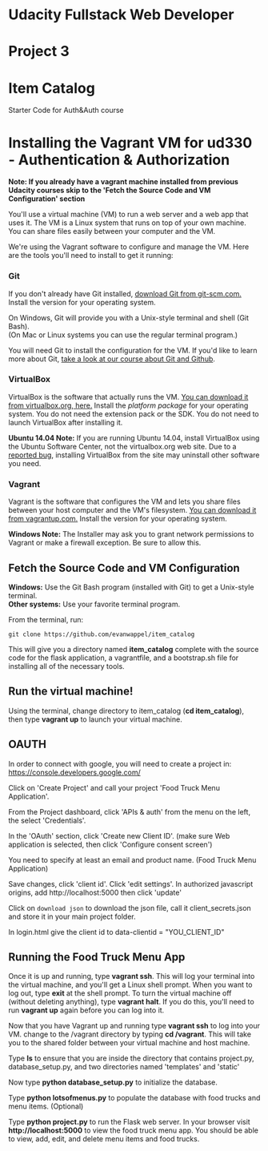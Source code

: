 # Udacity Fullstack Web Developer
# Project 3
# Item Catalog

Starter Code for Auth&amp;Auth course
# Installing the Vagrant VM for ud330 - Authentication & Authorization

**Note: If you already have a vagrant machine installed from previous Udacity courses skip to the 'Fetch the Source Code and VM Configuration' section**

You'll use a virtual machine (VM) to run a web server and a web app that uses it. The VM is a Linux system that runs on top of your own machine.  You can share files easily between your computer and the VM.

We're using the Vagrant software to configure and manage the VM. Here are the tools you'll need to install to get it running:

### Git

If you don't already have Git installed, [download Git from git-scm.com.](http://git-scm.com/downloads) Install the version for your operating system.

On Windows, Git will provide you with a Unix-style terminal and shell (Git Bash).  
(On Mac or Linux systems you can use the regular terminal program.)

You will need Git to install the configuration for the VM. If you'd like to learn more about Git, [take a look at our course about Git and Github](http://www.udacity.com/course/ud775).

### VirtualBox

VirtualBox is the software that actually runs the VM. [You can download it from virtualbox.org, here.](https://www.virtualbox.org/wiki/Downloads)  Install the *platform package* for your operating system.  You do not need the extension pack or the SDK. You do not need to launch VirtualBox after installing it.

**Ubuntu 14.04 Note:** If you are running Ubuntu 14.04, install VirtualBox using the Ubuntu Software Center, not the virtualbox.org web site. Due to a [reported bug](http://ubuntuforums.org/showthread.php?t=2227131), installing VirtualBox from the site may uninstall other software you need.

### Vagrant

Vagrant is the software that configures the VM and lets you share files between your host computer and the VM's filesystem.  [You can download it from vagrantup.com.](https://www.vagrantup.com/downloads) Install the version for your operating system.

**Windows Note:** The Installer may ask you to grant network permissions to Vagrant or make a firewall exception. Be sure to allow this.

## Fetch the Source Code and VM Configuration

**Windows:** Use the Git Bash program (installed with Git) to get a Unix-style terminal.  
**Other systems:** Use your favorite terminal program.

From the terminal, run:

    git clone https://github.com/evanwappel/item_catalog

This will give you a directory named **item_catalog** complete with the source code for the flask application, a vagrantfile, and a bootstrap.sh file for installing all of the necessary tools.

## Run the virtual machine!

Using the terminal, change directory to item_catalog (**cd item_catalog**), then type **vagrant up** to launch your virtual machine.


## OAUTH
In order to connect with google, you will need to create a project in: https://console.developers.google.com/

Click on 'Create Project' and call your project 'Food Truck Menu Application'.

From the Project dashboard, click 'APIs & auth' from the menu on the left, the select 'Credentials'.

In the 'OAuth' section, click 'Create new Client ID'. (make sure Web application is selected, then click 'Configure consent screen')

You need to specify at least an email and product name. (Food Truck Menu Application)

Save changes, click 'client id'. Click 'edit settings'. In authorized javascript origins, add http://localhost:5000 then click 'update'

Click on ``` download json ``` to download the json file, call it client_secrets.json and store it in your main project folder.

In login.html give the client id to
  data-clientid = "YOU_CLIENT_ID"


## Running the Food Truck Menu App
Once it is up and running, type **vagrant ssh**. This will log your terminal into the virtual machine, and you'll get a Linux shell prompt. When you want to log out, type **exit** at the shell prompt.  To turn the virtual machine off (without deleting anything), type **vagrant halt**. If you do this, you'll need to run **vagrant up** again before you can log into it.


Now that you have Vagrant up and running type **vagrant ssh** to log into your VM.  change to the /vagrant directory by typing **cd /vagrant**. This will take you to the shared folder between your virtual machine and host machine.

Type **ls** to ensure that you are inside the directory that contains project.py, database_setup.py, and two directories named 'templates' and 'static'

Now type **python database_setup.py** to initialize the database.

Type **python lotsofmenus.py** to populate the database with food trucks and menu items. (Optional)

Type **python project.py** to run the Flask web server. In your browser visit **http://localhost:5000** to view the food truck menu app.  You should be able to view, add, edit, and delete menu items and food trucks.
